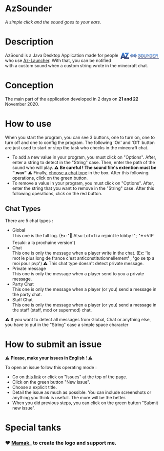 # AzSounder
*A simple click and the sound goes to your ears.*


# Description
<img width="25%" align="right" alt="" src="src/main/resources/icon.png"/>

AzSound is a Java Desktop Application made for people who use <a href="https://www.az-launcher.nz/fr/">Az-Launcher<a/>. With that, you can be notified with a custom sound when a custom string wrote in the minecraft chat.

# Conception
The main part of the application developed in 2 days on **21 and 22** November 2020.

# How to use
When you start the program, you can see 3 buttons, one to turn on, one to turn off and one to config the program. The following 'On' and 'Off' button are just used to start or stop the task who checks in the minecraft chat.
- To add a new value in your program, you must click on "Options". After, enter a string to detect in the "String" case. Then, enter the path of the sound who will play. ⚠️ **Be careful ! The sound file's extention must be ".wav"** ⚠️ Finally, [choose a chat type](#chat-types) in the box.
After this following operations, click on the green button.
- To remove a value in your program, you must click on "Options". After, enter the string that you want to remove in the "String" case.
After this following operations, click on the red button.

## Chat Types
There are 5 chat types :
- Global<br>
This one is the full log. (Ex: <b>'</b>👋 Atsu LoToTi a rejoint le lobby !<b>'</b> ; <b>'</b>✴⭐VIP Tesuki: a la prochaine version<b>'</b>)
- Chat<br>
This one is only the message when a player write in the chat. (Ex: <b>'</b>le mot le plus long de france c'est anticonstitutionnellement<b>'</b> ; <b>'</b>go se tp a moi pour pvp<b>'</b>) ⚠️ This chat type doesn't detect private message.
- Private message<br>
This one is only the message when a player send to you a private message.
- Party Chat<br>
This one is only the message when a player (or you) send a message in the party chat.
- Staff Chat<br>
This one is only the message when a player (or you) send a message in the staff (staff, mod or supermod) chat.

⚠️ If you want to detect all messages from Global, Chat or anything else, you have to put in the "String" case a simple space character 

# How to submit an issue

⚠️ **Please, make your issues in English !** ⚠️

To open an issue follow this operating mode : 
 - Go on <a href="https://github.com/NextSap/AzSounder/issues">this link</a> or click on "Issues" at the top of the page.
 - Click on the green button "New issue".
 - Choose a explicit title.
 - Detail the issue as much as possible. You can include screenshots or anything you think is usefull. The more will be the better.
 - When you did previous steps, you can click on the green button "Submit new issue".
   
# Special tanks
### ❤️ <a href="https://github.com/MamakMod/">Mamak_</a> to create the logo and support me.
